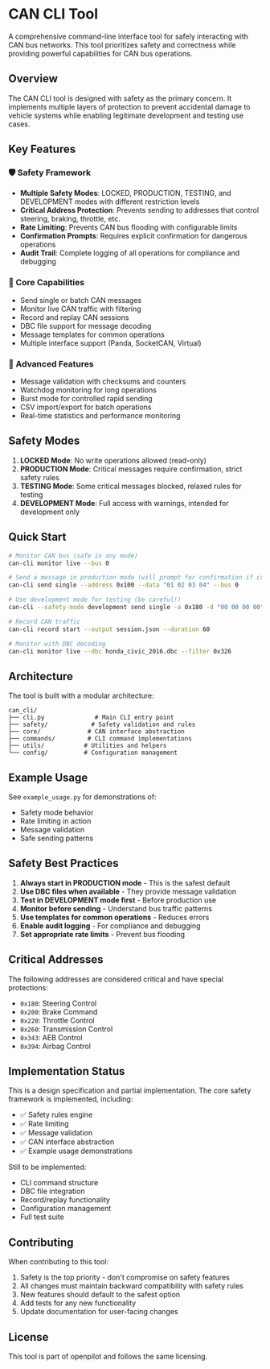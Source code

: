 # CAN CLI Tool

A comprehensive command-line interface tool for safely interacting with CAN bus networks. This tool prioritizes safety and correctness while providing powerful capabilities for CAN bus operations.

## Overview

The CAN CLI tool is designed with safety as the primary concern. It implements multiple layers of protection to prevent accidental damage to vehicle systems while enabling legitimate development and testing use cases.

## Key Features

### 🛡️ Safety Framework
- **Multiple Safety Modes**: LOCKED, PRODUCTION, TESTING, and DEVELOPMENT modes with different restriction levels
- **Critical Address Protection**: Prevents sending to addresses that control steering, braking, throttle, etc.
- **Rate Limiting**: Prevents CAN bus flooding with configurable limits
- **Confirmation Prompts**: Requires explicit confirmation for dangerous operations
- **Audit Trail**: Complete logging of all operations for compliance and debugging

### 📡 Core Capabilities
- Send single or batch CAN messages
- Monitor live CAN traffic with filtering
- Record and replay CAN sessions
- DBC file support for message decoding
- Message templates for common operations
- Multiple interface support (Panda, SocketCAN, Virtual)

### 🔧 Advanced Features
- Message validation with checksums and counters
- Watchdog monitoring for long operations
- Burst mode for controlled rapid sending
- CSV import/export for batch operations
- Real-time statistics and performance monitoring

## Safety Modes

1. **LOCKED Mode**: No write operations allowed (read-only)
2. **PRODUCTION Mode**: Critical messages require confirmation, strict safety rules
3. **TESTING Mode**: Some critical messages blocked, relaxed rules for testing
4. **DEVELOPMENT Mode**: Full access with warnings, intended for development only

## Quick Start

```bash
# Monitor CAN bus (safe in any mode)
can-cli monitor live --bus 0

# Send a message in production mode (will prompt for confirmation if critical)
can-cli send single --address 0x100 --data "01 02 03 04" --bus 0

# Use development mode for testing (be careful!)
can-cli --safety-mode development send single -a 0x180 -d "00 00 00 00"

# Record CAN traffic
can-cli record start --output session.json --duration 60

# Monitor with DBC decoding
can-cli monitor live --dbc honda_civic_2016.dbc --filter 0x326
```

## Architecture

The tool is built with a modular architecture:

```
can_cli/
├── cli.py              # Main CLI entry point
├── safety/            # Safety validation and rules
├── core/             # CAN interface abstraction
├── commands/         # CLI command implementations
├── utils/           # Utilities and helpers
└── config/          # Configuration management
```

## Example Usage

See `example_usage.py` for demonstrations of:
- Safety mode behavior
- Rate limiting in action
- Message validation
- Safe sending patterns

## Safety Best Practices

1. **Always start in PRODUCTION mode** - This is the safest default
2. **Use DBC files when available** - They provide message validation
3. **Test in DEVELOPMENT mode first** - Before production use
4. **Monitor before sending** - Understand bus traffic patterns
5. **Use templates for common operations** - Reduces errors
6. **Enable audit logging** - For compliance and debugging
7. **Set appropriate rate limits** - Prevent bus flooding

## Critical Addresses

The following addresses are considered critical and have special protections:

- `0x180`: Steering Control
- `0x200`: Brake Command
- `0x220`: Throttle Control
- `0x260`: Transmission Control
- `0x343`: AEB Control
- `0x394`: Airbag Control

## Implementation Status

This is a design specification and partial implementation. The core safety framework is implemented, including:

- ✅ Safety rules engine
- ✅ Rate limiting
- ✅ Message validation
- ✅ CAN interface abstraction
- ✅ Example usage demonstrations

Still to be implemented:
- CLI command structure
- DBC file integration
- Record/replay functionality
- Configuration management
- Full test suite

## Contributing

When contributing to this tool:

1. Safety is the top priority - don't compromise on safety features
2. All changes must maintain backward compatibility with safety rules
3. New features should default to the safest option
4. Add tests for any new functionality
5. Update documentation for user-facing changes

## License

This tool is part of openpilot and follows the same licensing.